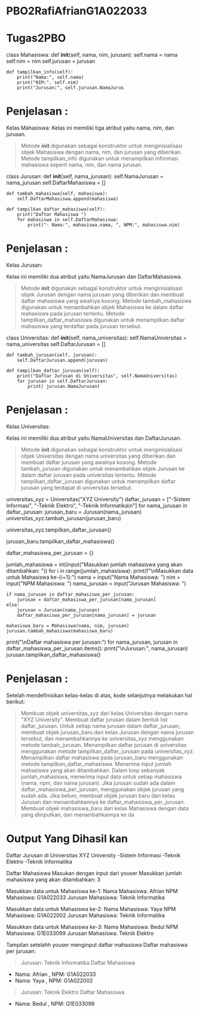 # PBO2RafiAfrianG1A022033
# Tugas2PBO
class Mahasiswa:
    def __init__(self, nama, nim, jurusan):
        self.nama = nama
        self.nim = nim
        self.jurusan = jurusan

    def tampilkan_info(self):
        print("Nama:", self.nama)
        print("NIM:", self.nim)
        print("Jurusan:", self.jurusan.NamaJurus
# Penjelasan :
Kelas Mahasiswa:
Kelas ini memiliki tiga atribut yaitu nama, nim, dan jurusan.
> Metode __init__ digunakan sebagai konstruktor untuk menginisialisasi objek Mahasiswa dengan nama, nim, dan jurusan yang diberikan.
> Metode tampilkan_info digunakan untuk menampilkan informasi mahasiswa seperti nama, nim, dan nama jurusan.


class Jurusan:
    def __init__(self, nama_jurusan):
        self.NamaJurusan = nama_jurusan
        self.DaftarMahasiswa = []

    def tambah_mahasiswa(self, mahasiswa):
        self.DaftarMahasiswa.append(mahasiswa)

    def tampilkan_daftar_mahasiswa(self):
        print("Daftar Mahasiswa ")
        for mahasiswa in self.DaftarMahasiswa:
            print("- Nama:", mahasiswa.nama, ", NPM:", mahasiswa.nim)
# Penjelasan :
Kelas Jurusan:

Kelas ini memiliki dua atribut yaitu NamaJurusan dan DaftarMahasiswa.
> Metode __init__ digunakan sebagai konstruktor untuk menginisialisasi objek Jurusan dengan nama jurusan yang diberikan dan membuat daftar mahasiswa yang awalnya kosong.
> Metode tambah_mahasiswa digunakan untuk menambahkan objek Mahasiswa ke dalam daftar mahasiswa pada jurusan tertentu.
> Metode tampilkan_daftar_mahasiswa digunakan untuk menampilkan daftar mahasiswa yang terdaftar pada jurusan tersebut.


class Universitas:
    def __init__(self, nama_universitas):
        self.NamaUniversitas = nama_universitas
        self.DaftarJurusan = []

    def tambah_jurusan(self, jurusan):
        self.DaftarJurusan.append(jurusan)

    def tampilkan_daftar_jurusan(self):
        print("Daftar Jurusan di Universitas", self.NamaUniversitas)
        for jurusan in self.DaftarJurusan:
            print( jurusan.NamaJurusan)
# Penjelasan :
Kelas Universitas:

Kelas ini memiliki dua atribut yaitu NamaUniversitas dan DaftarJurusan.
> Metode __init__ digunakan sebagai konstruktor untuk menginisialisasi objek Universitas dengan nama universitas yang diberikan dan membuat daftar jurusan yang awalnya kosong.
> Metode tambah_jurusan digunakan untuk menambahkan objek Jurusan ke dalam daftar jurusan pada universitas tertentu.
> Metode tampilkan_daftar_jurusan digunakan untuk menampilkan daftar jurusan yang terdapat di universitas tersebut.


universitas_xyz = Universitas("XYZ University")
daftar_jurusan = ["-Sistem Informasi", "-Teknik Elektro", "-Teknik Informatika\n"]
for nama_jurusan in daftar_jurusan:
    jurusan_baru = Jurusan(nama_jurusan)
    universitas_xyz.tambah_jurusan(jurusan_baru)

universitas_xyz.tampilkan_daftar_jurusan()

jurusan_baru.tampilkan_daftar_mahasiswa()

daftar_mahasiswa_per_jurusan = {}

jumlah_mahasiswa = int(input("Masukkan jumlah mahasiswa yang akan ditambahkan: "))
for i in range(jumlah_mahasiswa):
    print(f"\nMasukkan data untuk Mahasiswa ke-{i+1}:")
    nama = input("Nama Mahasiswa: ")
    nim = input("NPM Mahasiswa: ")
    nama_jurusan = input("Jurusan Mahasiswa: ")

    if nama_jurusan in daftar_mahasiswa_per_jurusan:
        jurusan = daftar_mahasiswa_per_jurusan[nama_jurusan]
    else:
        jurusan = Jurusan(nama_jurusan)
        daftar_mahasiswa_per_jurusan[nama_jurusan] = jurusan

    mahasiswa_baru = Mahasiswa(nama, nim, jurusan)
    jurusan.tambah_mahasiswa(mahasiswa_baru)

print("\nDaftar mahasiswa per jurusan:")
for nama_jurusan, jurusan in daftar_mahasiswa_per_jurusan.items():
    print("\nJurusan:", nama_jurusan)
    jurusan.tampilkan_daftar_mahasiswa()
# Penjelasan :
Setelah mendefinisikan kelas-kelas di atas, kode selanjutnya melakukan hal berikut:

> Membuat objek universitas_xyz dari kelas Universitas dengan nama "XYZ University".
> Membuat daftar jurusan dalam bentuk list daftar_jurusan.
> Untuk setiap nama jurusan dalam daftar_jurusan, membuat objek jurusan_baru dari kelas Jurusan dengan nama jurusan tersebut, dan menambahkannya ke universitas_xyz menggunakan metode tambah_jurusan.
> Menampilkan daftar jurusan di universitas menggunakan metode tampilkan_daftar_jurusan pada universitas_xyz.
> Menampilkan daftar mahasiswa pada jurusan_baru menggunakan metode tampilkan_daftar_mahasiswa.
> Menerima input jumlah mahasiswa yang akan ditambahkan.
> Dalam loop sebanyak jumlah_mahasiswa, menerima input data untuk setiap mahasiswa (nama, npm, dan nama jurusan).
> Jika jurusan sudah ada dalam daftar_mahasiswa_per_jurusan, menggunakan objek jurusan yang sudah ada. Jika belum, membuat objek jurusan baru dari kelas Jurusan dan menambahkannya ke daftar_mahasiswa_per_jurusan.
>Membuat objek mahasiswa_baru dari kelas Mahasiswa dengan data yang diinputkan, dan menambahkannya ke da


# Output Yang Dihasil kan 
Daftar Jurusan di Universitas XYZ University
-Sistem Informasi
-Teknik Elektro
-Teknik Informatika

Daftar Mahasiswa
Masukan dengan input dari youser 
Masukkan jumlah mahasiswa yang akan ditambahkan: 3

Masukkan data untuk Mahasiswa ke-1:
Nama Mahasiswa: Afrian
NPM Mahasiswa: G1A022033
Jurusan Mahasiswa: Teknik Informatika

Masukkan data untuk Mahasiswa ke-2:
Nama Mahasiswa: Yaya
NPM Mahasiswa: G1A022002
Jurusan Mahasiswa: Teknik Informatika

Masukkan data untuk Mahasiswa ke-3:
Nama Mahasiswa: Bedul
NPM Mahasiswa: G1E033099
Jurusan Mahasiswa: Teknik Elektro

Tampilan setelahh youser menginput daftar mahasiswa
Daftar mahasiswa per jurusan:
> Jurusan: Teknik Informatika
Daftar Mahasiswa
- Nama: Afrian , NPM: G1A022033
- Nama: Yaya , NPM: G1A022002

> Jurusan: Teknik Elektro
Daftar Mahasiswa
- Nama: Bedul , NPM: G1E033099
